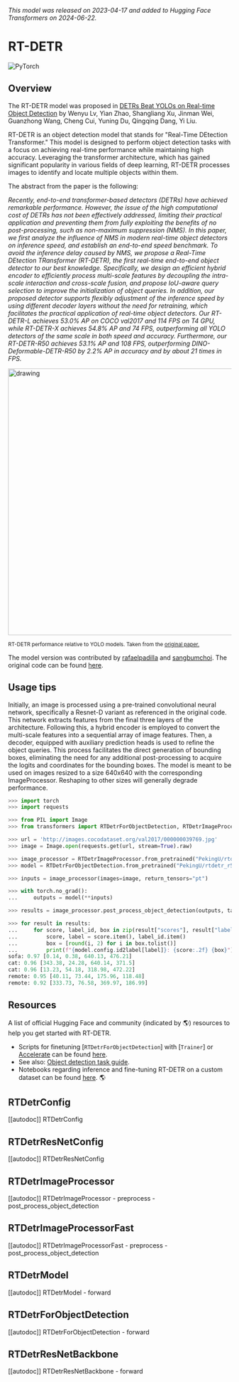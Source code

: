 <!--Copyright 2024 The HuggingFace Team. All rights reserved.

Licensed under the Apache License, Version 2.0 (the "License"); you may not use this file except in compliance with
the License. You may obtain a copy of the License at

http://www.apache.org/licenses/LICENSE-2.0

Unless required by applicable law or agreed to in writing, software distributed under the License is distributed on
an "AS IS" BASIS, WITHOUT WARRANTIES OR CONDITIONS OF ANY KIND, either express or implied. See the License for the
specific language governing permissions and limitations under the License.

⚠️ Note that this file is in Markdown but contain specific syntax for our doc-builder (similar to MDX) that may not be
rendered properly in your Markdown viewer.

-->
*This model was released on 2023-04-17 and added to Hugging Face Transformers on 2024-06-22.*

# RT-DETR

<div class="flex flex-wrap space-x-1">
<img alt="PyTorch" src="https://img.shields.io/badge/PyTorch-DE3412?style=flat&logo=pytorch&logoColor=white">
</div>

## Overview

The RT-DETR model was proposed in [DETRs Beat YOLOs on Real-time Object Detection](https://huggingface.co/papers/2304.08069) by Wenyu Lv, Yian Zhao, Shangliang Xu, Jinman Wei, Guanzhong Wang, Cheng Cui, Yuning Du, Qingqing Dang, Yi Liu.

RT-DETR is an object detection model that stands for "Real-Time DEtection Transformer." This model is designed to perform object detection tasks with a focus on achieving real-time performance while maintaining high accuracy. Leveraging the transformer architecture, which has gained significant popularity in various fields of deep learning, RT-DETR processes images to identify and locate multiple objects within them.

The abstract from the paper is the following:

*Recently, end-to-end transformer-based detectors (DETRs) have achieved remarkable performance. However, the issue of the high computational cost of DETRs has not been effectively addressed, limiting their practical application and preventing them from fully exploiting the benefits of no post-processing, such as non-maximum suppression (NMS). In this paper, we first analyze the influence of NMS in modern real-time object detectors on inference speed, and establish an end-to-end speed benchmark. To avoid the inference delay caused by NMS, we propose a Real-Time DEtection TRansformer (RT-DETR), the first real-time end-to-end object detector to our best knowledge. Specifically, we design an efficient hybrid encoder to efficiently process multi-scale features by decoupling the intra-scale interaction and cross-scale fusion, and propose IoU-aware query selection to improve the initialization of object queries. In addition, our proposed detector supports flexibly adjustment of the inference speed by using different decoder layers without the need for retraining, which facilitates the practical application of real-time object detectors. Our RT-DETR-L achieves 53.0% AP on COCO val2017 and 114 FPS on T4 GPU, while RT-DETR-X achieves 54.8% AP and 74 FPS, outperforming all YOLO detectors of the same scale in both speed and accuracy. Furthermore, our RT-DETR-R50 achieves 53.1% AP and 108 FPS, outperforming DINO-Deformable-DETR-R50 by 2.2% AP in accuracy and by about 21 times in FPS.*

<img src="https://huggingface.co/datasets/huggingface/documentation-images/resolve/main/transformers/model_doc/rt_detr_overview.png"
alt="drawing" width="600"/>

<small> RT-DETR performance relative to YOLO models. Taken from the <a href="https://huggingface.co/papers/2304.08069">original paper.</a> </small>

The model version was contributed by [rafaelpadilla](https://huggingface.co/rafaelpadilla) and [sangbumchoi](https://github.com/SangbumChoi). The original code can be found [here](https://github.com/lyuwenyu/RT-DETR/).

## Usage tips

Initially, an image is processed using a pre-trained convolutional neural network, specifically a Resnet-D variant as referenced in the original code. This network extracts features from the final three layers of the architecture. Following this, a hybrid encoder is employed to convert the multi-scale features into a sequential array of image features. Then, a decoder, equipped with auxiliary prediction heads is used to refine the object queries. This process facilitates the direct generation of bounding boxes, eliminating the need for any additional post-processing to acquire the logits and coordinates for the bounding boxes. The model is meant to be used on images resized to a size 640x640 with the corresponding ImageProcessor. Reshaping to other sizes will generally degrade performance.

```py
>>> import torch
>>> import requests

>>> from PIL import Image
>>> from transformers import RTDetrForObjectDetection, RTDetrImageProcessor

>>> url = 'http://images.cocodataset.org/val2017/000000039769.jpg'
>>> image = Image.open(requests.get(url, stream=True).raw)

>>> image_processor = RTDetrImageProcessor.from_pretrained("PekingU/rtdetr_r50vd")
>>> model = RTDetrForObjectDetection.from_pretrained("PekingU/rtdetr_r50vd")

>>> inputs = image_processor(images=image, return_tensors="pt")

>>> with torch.no_grad():
...     outputs = model(**inputs)

>>> results = image_processor.post_process_object_detection(outputs, target_sizes=torch.tensor([(image.height, image.width)]), threshold=0.3)

>>> for result in results:
...     for score, label_id, box in zip(result["scores"], result["labels"], result["boxes"]):
...         score, label = score.item(), label_id.item()
...         box = [round(i, 2) for i in box.tolist()]
...         print(f"{model.config.id2label[label]}: {score:.2f} {box}")
sofa: 0.97 [0.14, 0.38, 640.13, 476.21]
cat: 0.96 [343.38, 24.28, 640.14, 371.5]
cat: 0.96 [13.23, 54.18, 318.98, 472.22]
remote: 0.95 [40.11, 73.44, 175.96, 118.48]
remote: 0.92 [333.73, 76.58, 369.97, 186.99]
```

## Resources

A list of official Hugging Face and community (indicated by 🌎) resources to help you get started with RT-DETR.

<PipelineTag pipeline="object-detection"/>

- Scripts for finetuning [`RTDetrForObjectDetection`] with [`Trainer`] or [Accelerate](https://huggingface.co/docs/accelerate/index) can be found [here](https://github.com/huggingface/transformers/tree/main/examples/pytorch/object-detection).
- See also: [Object detection task guide](../tasks/object_detection).
- Notebooks regarding inference and fine-tuning RT-DETR on a custom dataset can be found [here](https://github.com/NielsRogge/Transformers-Tutorials/tree/master/RT-DETR). 🌎

## RTDetrConfig

[[autodoc]] RTDetrConfig

## RTDetrResNetConfig

[[autodoc]] RTDetrResNetConfig

## RTDetrImageProcessor

[[autodoc]] RTDetrImageProcessor
    - preprocess
    - post_process_object_detection

## RTDetrImageProcessorFast

[[autodoc]] RTDetrImageProcessorFast
    - preprocess
    - post_process_object_detection

## RTDetrModel

[[autodoc]] RTDetrModel
    - forward

## RTDetrForObjectDetection

[[autodoc]] RTDetrForObjectDetection
    - forward

## RTDetrResNetBackbone

[[autodoc]] RTDetrResNetBackbone
    - forward
